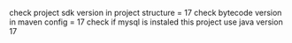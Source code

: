 check project sdk version in project structure = 17
check bytecode version in maven config = 17
check if mysql is instaled
this project use java version 17 